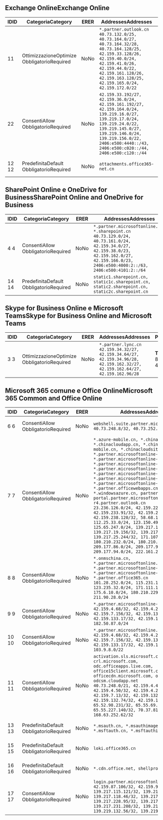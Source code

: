 <!--THIS FILE IS AUTOMATICALLY GENERATED. MANUAL CHANGES WILL BE OVERWRITTEN.-->
<!--Please contact the Office 365 Endpoints team with any questions.-->
<!--China endpoints version 2020062900-->
<!--File generated 2020-06-29 11:00:09.9188-->

## <a name="exchange-online"></a><span data-ttu-id="c9d1e-101">Exchange Online</span><span class="sxs-lookup"><span data-stu-id="c9d1e-101">Exchange Online</span></span>

<span data-ttu-id="c9d1e-102">ID</span><span class="sxs-lookup"><span data-stu-id="c9d1e-102">ID</span></span> | <span data-ttu-id="c9d1e-103">Categoria</span><span class="sxs-lookup"><span data-stu-id="c9d1e-103">Category</span></span> | <span data-ttu-id="c9d1e-104">ER</span><span class="sxs-lookup"><span data-stu-id="c9d1e-104">ER</span></span> | <span data-ttu-id="c9d1e-105">Addresses</span><span class="sxs-lookup"><span data-stu-id="c9d1e-105">Addresses</span></span> | <span data-ttu-id="c9d1e-106">Porte</span><span class="sxs-lookup"><span data-stu-id="c9d1e-106">Ports</span></span>
-- | -------------------- | -- | ---------------------------------------------------------------------------------------------------------------------------------------------------------------------------------------------------------------------------------------------- | ------------------------
<span data-ttu-id="c9d1e-107">1</span><span class="sxs-lookup"><span data-stu-id="c9d1e-107">1</span></span> | <span data-ttu-id="c9d1e-108">Ottimizzazione</span><span class="sxs-lookup"><span data-stu-id="c9d1e-108">Optimize</span></span><BR><span data-ttu-id="c9d1e-109">Obbligatorio</span><span class="sxs-lookup"><span data-stu-id="c9d1e-109">Required</span></span> | <span data-ttu-id="c9d1e-110">No</span><span class="sxs-lookup"><span data-stu-id="c9d1e-110">No</span></span> | `*.partner.outlook.cn`<BR>`40.73.132.0/25, 40.73.164.0/27, 40.73.164.32/28, 40.73.164.128/25, 42.159.33.128/26, 42.159.40.0/24, 42.159.41.0/26, 42.159.44.0/22, 42.159.161.128/26, 42.159.163.128/25, 42.159.165.0/24, 42.159.172.0/22` | <span data-ttu-id="c9d1e-111">**TCP:** 443, 80</span><span class="sxs-lookup"><span data-stu-id="c9d1e-111">**TCP:** 443, 80</span></span>
<span data-ttu-id="c9d1e-112">2</span><span class="sxs-lookup"><span data-stu-id="c9d1e-112">2</span></span> | <span data-ttu-id="c9d1e-113">Consenti</span><span class="sxs-lookup"><span data-stu-id="c9d1e-113">Allow</span></span><BR><span data-ttu-id="c9d1e-114">Obbligatorio</span><span class="sxs-lookup"><span data-stu-id="c9d1e-114">Required</span></span> | <span data-ttu-id="c9d1e-115">No</span><span class="sxs-lookup"><span data-stu-id="c9d1e-115">No</span></span> | `42.159.33.192/27, 42.159.36.0/24, 42.159.161.192/27, 42.159.164.0/24, 139.219.16.0/27, 139.219.17.0/24, 139.219.24.0/22, 139.219.145.0/27, 139.219.146.0/24, 139.219.156.0/22, 2406:e500:4440::/43, 2406:e500:c020::/44, 2406:e500:c120::/44` | <span data-ttu-id="c9d1e-116">**TCP:** 25, 443, 53, 80</span><span class="sxs-lookup"><span data-stu-id="c9d1e-116">**TCP:** 25, 443, 53, 80</span></span>
<span data-ttu-id="c9d1e-117">12 </span><span class="sxs-lookup"><span data-stu-id="c9d1e-117">12</span></span> | <span data-ttu-id="c9d1e-118">Predefinita</span><span class="sxs-lookup"><span data-stu-id="c9d1e-118">Default</span></span><BR><span data-ttu-id="c9d1e-119">Obbligatorio</span><span class="sxs-lookup"><span data-stu-id="c9d1e-119">Required</span></span> | <span data-ttu-id="c9d1e-120">No</span><span class="sxs-lookup"><span data-stu-id="c9d1e-120">No</span></span> | `attachments.office365-net.cn` | <span data-ttu-id="c9d1e-121">**TCP:** 443, 80</span><span class="sxs-lookup"><span data-stu-id="c9d1e-121">**TCP:** 443, 80</span></span>

## <a name="sharepoint-online-and-onedrive-for-business"></a><span data-ttu-id="c9d1e-122">SharePoint Online e OneDrive for Business</span><span class="sxs-lookup"><span data-stu-id="c9d1e-122">SharePoint Online and OneDrive for Business</span></span>

<span data-ttu-id="c9d1e-123">ID</span><span class="sxs-lookup"><span data-stu-id="c9d1e-123">ID</span></span> | <span data-ttu-id="c9d1e-124">Categoria</span><span class="sxs-lookup"><span data-stu-id="c9d1e-124">Category</span></span> | <span data-ttu-id="c9d1e-125">ER</span><span class="sxs-lookup"><span data-stu-id="c9d1e-125">ER</span></span> | <span data-ttu-id="c9d1e-126">Addresses</span><span class="sxs-lookup"><span data-stu-id="c9d1e-126">Addresses</span></span> | <span data-ttu-id="c9d1e-127">Porte</span><span class="sxs-lookup"><span data-stu-id="c9d1e-127">Ports</span></span>
-- | ------------------- | -- | --------------------------------------------------------------------------------------------------------------------------------------------------------------------------------------------------- | ----------------
<span data-ttu-id="c9d1e-128">4 </span><span class="sxs-lookup"><span data-stu-id="c9d1e-128">4</span></span> | <span data-ttu-id="c9d1e-129">Consenti</span><span class="sxs-lookup"><span data-stu-id="c9d1e-129">Allow</span></span><BR><span data-ttu-id="c9d1e-130">Obbligatorio</span><span class="sxs-lookup"><span data-stu-id="c9d1e-130">Required</span></span> | <span data-ttu-id="c9d1e-131">No</span><span class="sxs-lookup"><span data-stu-id="c9d1e-131">No</span></span> | `*.partner.microsoftonline.cn, *.sharepoint.cn`<BR>`40.73.129.0/24, 40.73.161.0/24, 42.159.34.0/27, 42.159.38.0/23, 42.159.162.0/27, 42.159.166.0/23, 2406:e500:4000:2::/63, 2406:e500:4101:2::/64` | <span data-ttu-id="c9d1e-132">**TCP:** 443, 80</span><span class="sxs-lookup"><span data-stu-id="c9d1e-132">**TCP:** 443, 80</span></span>
<span data-ttu-id="c9d1e-133">14 </span><span class="sxs-lookup"><span data-stu-id="c9d1e-133">14</span></span> | <span data-ttu-id="c9d1e-134">Predefinita</span><span class="sxs-lookup"><span data-stu-id="c9d1e-134">Default</span></span><BR><span data-ttu-id="c9d1e-135">Obbligatorio</span><span class="sxs-lookup"><span data-stu-id="c9d1e-135">Required</span></span> | <span data-ttu-id="c9d1e-136">No</span><span class="sxs-lookup"><span data-stu-id="c9d1e-136">No</span></span> | `static1.sharepoint.cn, static1c.sharepoint.cn, static2.sharepoint.cn, static2c.sharepoint.cn` | <span data-ttu-id="c9d1e-137">**TCP:** 443, 80</span><span class="sxs-lookup"><span data-stu-id="c9d1e-137">**TCP:** 443, 80</span></span>

## <a name="skype-for-business-online-and-microsoft-teams"></a><span data-ttu-id="c9d1e-138">Skype for Business Online e Microsoft Teams</span><span class="sxs-lookup"><span data-stu-id="c9d1e-138">Skype for Business Online and Microsoft Teams</span></span>

<span data-ttu-id="c9d1e-139">ID</span><span class="sxs-lookup"><span data-stu-id="c9d1e-139">ID</span></span> | <span data-ttu-id="c9d1e-140">Categoria</span><span class="sxs-lookup"><span data-stu-id="c9d1e-140">Category</span></span> | <span data-ttu-id="c9d1e-141">ER</span><span class="sxs-lookup"><span data-stu-id="c9d1e-141">ER</span></span> | <span data-ttu-id="c9d1e-142">Addresses</span><span class="sxs-lookup"><span data-stu-id="c9d1e-142">Addresses</span></span> | <span data-ttu-id="c9d1e-143">Porte</span><span class="sxs-lookup"><span data-stu-id="c9d1e-143">Ports</span></span>
-- | -------------------- | -- | -------------------------------------------------------------------------------------------------------------------------------- | ----------------
<span data-ttu-id="c9d1e-144">3 </span><span class="sxs-lookup"><span data-stu-id="c9d1e-144">3</span></span> | <span data-ttu-id="c9d1e-145">Ottimizzazione</span><span class="sxs-lookup"><span data-stu-id="c9d1e-145">Optimize</span></span><BR><span data-ttu-id="c9d1e-146">Obbligatorio</span><span class="sxs-lookup"><span data-stu-id="c9d1e-146">Required</span></span> | <span data-ttu-id="c9d1e-147">No</span><span class="sxs-lookup"><span data-stu-id="c9d1e-147">No</span></span> | `*.partner.lync.cn`<BR>`42.159.34.32/27, 42.159.34.64/27, 42.159.34.96/28, 42.159.162.32/27, 42.159.162.64/27, 42.159.162.96/28` | <span data-ttu-id="c9d1e-148">**TCP:** 443, 80</span><span class="sxs-lookup"><span data-stu-id="c9d1e-148">**TCP:** 443, 80</span></span>

## <a name="microsoft-365-common-and-office-online"></a><span data-ttu-id="c9d1e-149">Microsoft 365 comune e Office Online</span><span class="sxs-lookup"><span data-stu-id="c9d1e-149">Microsoft 365 Common and Office Online</span></span>

<span data-ttu-id="c9d1e-150">ID</span><span class="sxs-lookup"><span data-stu-id="c9d1e-150">ID</span></span> | <span data-ttu-id="c9d1e-151">Categoria</span><span class="sxs-lookup"><span data-stu-id="c9d1e-151">Category</span></span> | <span data-ttu-id="c9d1e-152">ER</span><span class="sxs-lookup"><span data-stu-id="c9d1e-152">ER</span></span> | <span data-ttu-id="c9d1e-153">Addresses</span><span class="sxs-lookup"><span data-stu-id="c9d1e-153">Addresses</span></span> | <span data-ttu-id="c9d1e-154">Porte</span><span class="sxs-lookup"><span data-stu-id="c9d1e-154">Ports</span></span>
-- | ------------------- | -- | ---------------------------------------------------------------------------------------------------------------------------------------------------------------------------------------------------------------------------------------------------------------------------------------------------------------------------------------------------------------------------------------------------------------------------------------------------------------------------------------------------------------------------------------------------------------------------------------------------------------------------------------------------------------------------------------------------------------------------------------------------------------------------------------------------------------------------------------------------------------------------- | ----------------
<span data-ttu-id="c9d1e-155">6 </span><span class="sxs-lookup"><span data-stu-id="c9d1e-155">6</span></span> | <span data-ttu-id="c9d1e-156">Consenti</span><span class="sxs-lookup"><span data-stu-id="c9d1e-156">Allow</span></span><BR><span data-ttu-id="c9d1e-157">Obbligatorio</span><span class="sxs-lookup"><span data-stu-id="c9d1e-157">Required</span></span> | <span data-ttu-id="c9d1e-158">No</span><span class="sxs-lookup"><span data-stu-id="c9d1e-158">No</span></span> | `webshell.suite.partner.microsoftonline.cn`<BR>`40.73.248.8/32, 40.73.252.10/32` | <span data-ttu-id="c9d1e-159">**TCP:** 443, 80</span><span class="sxs-lookup"><span data-stu-id="c9d1e-159">**TCP:** 443, 80</span></span>
<span data-ttu-id="c9d1e-160">7 </span><span class="sxs-lookup"><span data-stu-id="c9d1e-160">7</span></span> | <span data-ttu-id="c9d1e-161">Consenti</span><span class="sxs-lookup"><span data-stu-id="c9d1e-161">Allow</span></span><BR><span data-ttu-id="c9d1e-162">Obbligatorio</span><span class="sxs-lookup"><span data-stu-id="c9d1e-162">Required</span></span> | <span data-ttu-id="c9d1e-163">No</span><span class="sxs-lookup"><span data-stu-id="c9d1e-163">No</span></span> | `*.azure-mobile.cn, *.chinacloudapi.cn, *.chinacloudapp.cn, *.chinacloud-mobile.cn, *.chinacloudsites.cn, *.partner.microsoftonline-m.cn, *.partner.microsoftonline-m.net.cn, *.partner.microsoftonline-m-i.cn, *.partner.microsoftonline-m-i.net.cn, *.partner.microsoftonline-p.net.cn, *.partner.microsoftonline-p-i.cn, *.partner.microsoftonline-p-i.net.cn, *.partner.officewebapps.cn, *.windowsazure.cn, partner.outlook.cn, portal.partner.microsoftonline.cdnsvc.com, r4.partner.outlook.cn`<BR>`23.236.126.0/24, 42.159.224.122/32, 42.159.233.91/32, 42.159.237.146/32, 42.159.238.120/32, 58.68.168.0/24, 112.25.33.0/24, 123.150.49.0/24, 125.65.247.0/24, 139.217.17.219/32, 139.217.19.156/32, 139.217.21.3/32, 139.217.25.244/32, 171.107.84.0/24, 180.210.232.0/24, 180.210.234.0/24, 209.177.86.0/24, 209.177.90.0/24, 209.177.94.0/24, 222.161.226.0/24` | <span data-ttu-id="c9d1e-164">**TCP:** 443, 80</span><span class="sxs-lookup"><span data-stu-id="c9d1e-164">**TCP:** 443, 80</span></span>
<span data-ttu-id="c9d1e-165">8 </span><span class="sxs-lookup"><span data-stu-id="c9d1e-165">8</span></span> | <span data-ttu-id="c9d1e-166">Consenti</span><span class="sxs-lookup"><span data-stu-id="c9d1e-166">Allow</span></span><BR><span data-ttu-id="c9d1e-167">Obbligatorio</span><span class="sxs-lookup"><span data-stu-id="c9d1e-167">Required</span></span> | <span data-ttu-id="c9d1e-168">No</span><span class="sxs-lookup"><span data-stu-id="c9d1e-168">No</span></span> | `*.onmschina.cn, *.partner.microsoftonline.net.cn, *.partner.microsoftonline-i.cn, *.partner.microsoftonline-i.net.cn, *.partner.office365.cn`<BR>`101.28.252.0/24, 115.231.150.0/24, 123.235.32.0/24, 171.111.154.0/24, 175.6.10.0/24, 180.210.229.0/24, 211.90.28.0/24` | <span data-ttu-id="c9d1e-169">**TCP:** 443, 80</span><span class="sxs-lookup"><span data-stu-id="c9d1e-169">**TCP:** 443, 80</span></span>
<span data-ttu-id="c9d1e-170">9 </span><span class="sxs-lookup"><span data-stu-id="c9d1e-170">9</span></span> | <span data-ttu-id="c9d1e-171">Consenti</span><span class="sxs-lookup"><span data-stu-id="c9d1e-171">Allow</span></span><BR><span data-ttu-id="c9d1e-172">Obbligatorio</span><span class="sxs-lookup"><span data-stu-id="c9d1e-172">Required</span></span> | <span data-ttu-id="c9d1e-173">No</span><span class="sxs-lookup"><span data-stu-id="c9d1e-173">No</span></span> | `*.partner.microsoftonline-p.cn`<BR>`42.159.4.68/32, 42.159.4.200/32, 42.159.7.156/32, 42.159.132.138/32, 42.159.133.17/32, 42.159.135.78/32, 182.50.87.0/24` | <span data-ttu-id="c9d1e-174">**TCP:** 443, 80</span><span class="sxs-lookup"><span data-stu-id="c9d1e-174">**TCP:** 443, 80</span></span>
<span data-ttu-id="c9d1e-175">10 </span><span class="sxs-lookup"><span data-stu-id="c9d1e-175">10</span></span> | <span data-ttu-id="c9d1e-176">Consenti</span><span class="sxs-lookup"><span data-stu-id="c9d1e-176">Allow</span></span><BR><span data-ttu-id="c9d1e-177">Obbligatorio</span><span class="sxs-lookup"><span data-stu-id="c9d1e-177">Required</span></span> | <span data-ttu-id="c9d1e-178">No</span><span class="sxs-lookup"><span data-stu-id="c9d1e-178">No</span></span> | `*.partner.microsoftonline.cn`<BR>`42.159.4.68/32, 42.159.4.200/32, 42.159.7.156/32, 42.159.132.138/32, 42.159.133.17/32, 42.159.135.78/32, 103.9.8.0/22` | <span data-ttu-id="c9d1e-179">**TCP:** 443, 80</span><span class="sxs-lookup"><span data-stu-id="c9d1e-179">**TCP:** 443, 80</span></span>
<span data-ttu-id="c9d1e-180">11 </span><span class="sxs-lookup"><span data-stu-id="c9d1e-180">11</span></span> | <span data-ttu-id="c9d1e-181">Consenti</span><span class="sxs-lookup"><span data-stu-id="c9d1e-181">Allow</span></span><BR><span data-ttu-id="c9d1e-182">Obbligatorio</span><span class="sxs-lookup"><span data-stu-id="c9d1e-182">Required</span></span> | <span data-ttu-id="c9d1e-183">No</span><span class="sxs-lookup"><span data-stu-id="c9d1e-183">No</span></span> | `activation.sls.microsoft.com, crl.microsoft.com, odc.officeapps.live.com, office15client.microsoft.com, officecdn.microsoft.com, osiprod-scus01-odcsm.cloudapp.net`<BR>`40.73.248.0/21, 42.159.4.45/32, 42.159.4.50/32, 42.159.4.225/32, 42.159.7.13/32, 42.159.132.73/32, 42.159.132.74/32, 42.159.132.75/32, 65.52.98.231/32, 65.55.69.140/32, 65.55.227.140/32, 70.37.81.47/32, 168.63.252.62/32` | <span data-ttu-id="c9d1e-184">**TCP:** 443, 80</span><span class="sxs-lookup"><span data-stu-id="c9d1e-184">**TCP:** 443, 80</span></span>
<span data-ttu-id="c9d1e-185">13 </span><span class="sxs-lookup"><span data-stu-id="c9d1e-185">13</span></span> | <span data-ttu-id="c9d1e-186">Predefinita</span><span class="sxs-lookup"><span data-stu-id="c9d1e-186">Default</span></span><BR><span data-ttu-id="c9d1e-187">Obbligatorio</span><span class="sxs-lookup"><span data-stu-id="c9d1e-187">Required</span></span> | <span data-ttu-id="c9d1e-188">No</span><span class="sxs-lookup"><span data-stu-id="c9d1e-188">No</span></span> | `*.msauth.cn, *.msauthimages.cn, *.msftauth.cn, *.msftauthimages.cn` | <span data-ttu-id="c9d1e-189">**TCP:** 443, 80</span><span class="sxs-lookup"><span data-stu-id="c9d1e-189">**TCP:** 443, 80</span></span>
<span data-ttu-id="c9d1e-190">15 </span><span class="sxs-lookup"><span data-stu-id="c9d1e-190">15</span></span> | <span data-ttu-id="c9d1e-191">Predefinita</span><span class="sxs-lookup"><span data-stu-id="c9d1e-191">Default</span></span><BR><span data-ttu-id="c9d1e-192">Obbligatorio</span><span class="sxs-lookup"><span data-stu-id="c9d1e-192">Required</span></span> | <span data-ttu-id="c9d1e-193">No</span><span class="sxs-lookup"><span data-stu-id="c9d1e-193">No</span></span> | `loki.office365.cn` | <span data-ttu-id="c9d1e-194">**TCP:** 443</span><span class="sxs-lookup"><span data-stu-id="c9d1e-194">**TCP:** 443</span></span>
<span data-ttu-id="c9d1e-195">16 </span><span class="sxs-lookup"><span data-stu-id="c9d1e-195">16</span></span> | <span data-ttu-id="c9d1e-196">Predefinita</span><span class="sxs-lookup"><span data-stu-id="c9d1e-196">Default</span></span><BR><span data-ttu-id="c9d1e-197">Obbligatorio</span><span class="sxs-lookup"><span data-stu-id="c9d1e-197">Required</span></span> | <span data-ttu-id="c9d1e-198">No</span><span class="sxs-lookup"><span data-stu-id="c9d1e-198">No</span></span> | `*.cdn.office.net, shellprod.msocdn.com` | <span data-ttu-id="c9d1e-199">**TCP:** 443</span><span class="sxs-lookup"><span data-stu-id="c9d1e-199">**TCP:** 443</span></span>
<span data-ttu-id="c9d1e-200">17 </span><span class="sxs-lookup"><span data-stu-id="c9d1e-200">17</span></span> | <span data-ttu-id="c9d1e-201">Consenti</span><span class="sxs-lookup"><span data-stu-id="c9d1e-201">Allow</span></span><BR><span data-ttu-id="c9d1e-202">Obbligatorio</span><span class="sxs-lookup"><span data-stu-id="c9d1e-202">Required</span></span> | <span data-ttu-id="c9d1e-203">No</span><span class="sxs-lookup"><span data-stu-id="c9d1e-203">No</span></span> | `login.partner.microsoftonline.cn`<BR>`42.159.87.106/32, 42.159.92.96/32, 139.217.115.121/32, 139.217.118.25/32, 139.217.118.46/32, 139.217.118.54/32, 139.217.228.95/32, 139.217.231.198/32, 139.217.231.208/32, 139.217.231.219/32, 139.219.132.56/32, 139.219.133.182/32` | <span data-ttu-id="c9d1e-204">**TCP:** 443, 80</span><span class="sxs-lookup"><span data-stu-id="c9d1e-204">**TCP:** 443, 80</span></span>
